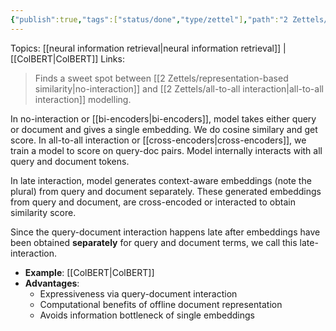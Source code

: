 ```yaml
---
{"publish":true,"tags":["status/done","type/zettel"],"path":"2 Zettels/late-interaction models.md","permalink":"/2-zettels/late-interaction-models/","PassFrontmatter":true}
---
```



Topics: [[neural information retrieval\|neural information retrieval]] | [[ColBERT\|ColBERT]]
Links:

> Finds a sweet spot between [[2 Zettels/representation-based similarity\|no-interaction]] and [[2 Zettels/all-to-all interaction\|all-to-all interaction]] modelling. 

In no-interaction or [[bi-encoders\|bi-encoders]], model takes either query or document and gives a  single embedding. We do cosine similary and get score. In all-to-all interaction or [[cross-encoders\|cross-encoders]], we train a model to score on query-doc pairs. Model internally interacts with all query and document tokens.

In late interaction, model generates context-aware embeddings (note the plural) from query and document separately. These generated embeddings from query and document, are cross-encoded or interacted to obtain similarity score. 

Since the query-document interaction happens late after embeddings have been obtained **separately** for query and document terms, we call this late-interaction. 
- **Example**: [[ColBERT\|ColBERT]]
- **Advantages**:
	- Expressiveness via query-document interaction
	- Computational benefits of offline document representation
	- Avoids information bottleneck of single embeddings